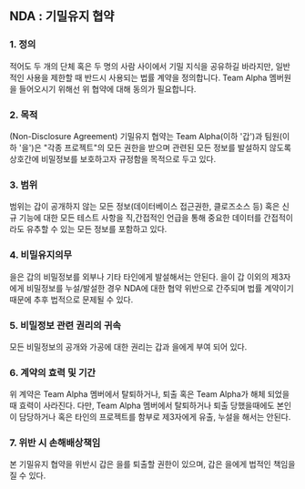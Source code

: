 ## NDA : 기밀유지 협약
### 1. 정의
적어도 두 개의 단체 혹은 두 명의 사람 사이에서 기밀 지식을 공유하길 바라지만, 일반적인 사용을 제한할 때 반드시 사용되는 법률 계약을 정의합니다. Team Alpha 멤버원을 들어오시기 위해선 위 협약에 대해 동의가 필요합니다.

### 2. 목적
(Non-Disclosure Agreement) 기밀유지 협약는 Team Alpha(이하 '갑')과 팀원(이하 '을')은 "각종 프로젝트"의 모든 권한을 받으며 관련된 모든 정보를 발설하지 않도록 상호간에 비밀정보를 보호하고자 규정함을 목적으로 두고 있다.

### 3. 범위
범위는 갑이 공개하지 않는 모든 정보(데이터베이스 접근권한, 클로즈소스 등) 혹은 신규 기능에 대한 모든 테스트 사항을 직,간접적인 언급을 통해 중요한 데이터를 간접적이라도 유추할 수 있는 모든 정보를 포함하고 있다.

### 4. 비밀유지의무
을은 갑의 비밀정보를 외부나 기타 타인에게 발설해서는 안된다. 을이 갑 이외의 제3자에게 비밀정보를 누설/발설한 경우 NDA에 대한 협약 위반으로 간주되며 법률 계약이기 때문에 추후 법적으로 문제될 수 있다.

### 5. 비밀정보 관련 권리의 귀속
모든 비밀정보의 공개와 가공에 대한 권리는 갑과 을에게 부여 되어 있다.

### 6. 계약의 효력 및 기간
위 계약은 Team Alpha 멤버에서 탈퇴하거나, 퇴출 혹은 Team Alpha가 해체 되었을 때 효력이 사라진다. 다만, Team Alpha 멤버에서 탈퇴하거나 퇴출 당했을때에도 본인이 담당하거나 혹은 타인의 프로젝트를 함부로 제3자에게 유출, 누설을 해서는 안된다.

### 7. 위반 시 손해배상책임
본 기밀유지 협약을 위반시 갑은 을를 퇴출할 권한이 있으며, 갑은 을에게 법적인 책임을 질 수 있다.
